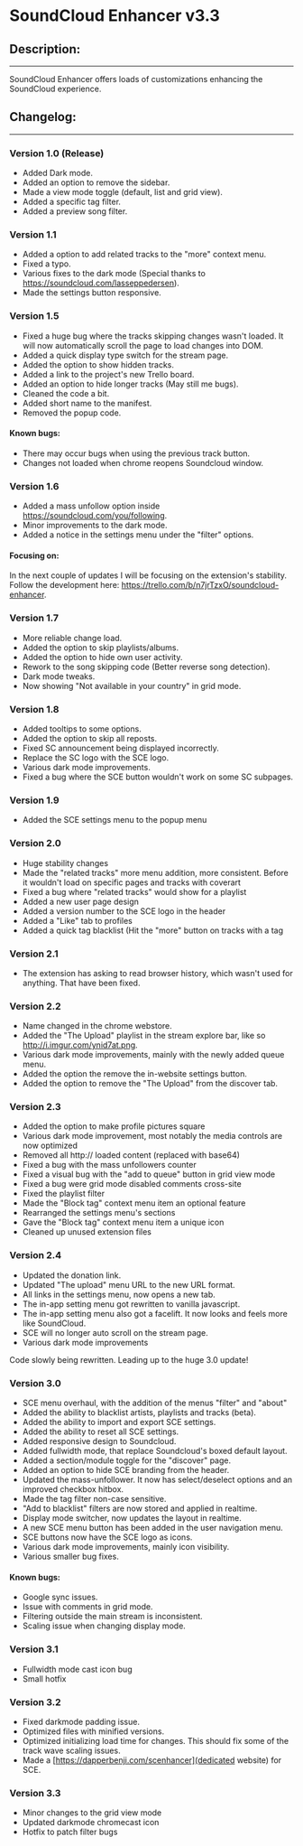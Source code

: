 # SoundCloud Enhancer v3.3 #

## Description: ##
----------------------------------------
SoundCloud Enhancer offers loads of customizations enhancing the SoundCloud experience.

## Changelog: ##
----------------------------------------
### Version 1.0 (Release) ###
- Added Dark mode.
- Added an option to remove the sidebar.
- Made a view mode toggle (default, list and grid view).
- Added a specific tag filter.
- Added a preview song filter.

### Version 1.1 ###
- Added a option to add related tracks to the "more" context menu.
- Fixed a typo.
- Various fixes to the dark mode (Special thanks to https://soundcloud.com/lasseppedersen).
- Made the settings button responsive.

### Version 1.5 ###
- Fixed a huge bug where the tracks skipping changes wasn't loaded. It will now automatically scroll the page to load changes into DOM.
- Added a quick display type switch for the stream page.
- Added the option to show hidden tracks.
- Added a link to the project's new Trello board.
- Added an option to hide longer tracks (May still me bugs).
- Cleaned the code a bit.
- Added short name to the manifest.
- Removed the popup code.

#### Known bugs: ####
- There may occur bugs when using the previous track button.
- Changes not loaded when chrome reopens Soundcloud window.

### Version 1.6 ###
- Added a mass unfollow option inside https://soundcloud.com/you/following.
- Minor improvements to the dark mode.
- Added a notice in the settings menu under the "filter" options.

#### Focusing on: ####
In the next couple of updates I will be focusing on the extension's stability.
Follow the development here: https://trello.com/b/n7jrTzxO/soundcloud-enhancer.

### Version 1.7 ###
- More reliable change load.
- Added the option to skip playlists/albums.
- Added the option to hide own user activity.
- Rework to the song skipping code (Better reverse song detection).
- Dark mode tweaks.
- Now showing "Not available in your country" in grid mode.

### Version 1.8 ###
- Added tooltips to some options.
- Added the option to skip all reposts.
- Fixed SC announcement being displayed incorrectly.
- Replace the SC logo with the SCE logo.
- Various dark mode improvements.
- Fixed a bug where the SCE button wouldn't work on some SC subpages.

### Version 1.9 ###
- Added the SCE settings menu to the popup menu

### Version 2.0 ###
- Huge stability changes
- Made the "related tracks" more menu addition, more consistent. Before it wouldn't load on specific pages and tracks with coverart
- Fixed a bug where "related tracks" would show for a playlist
- Added a new user page design
- Added a version number to the SCE logo in the header
- Added a "Like" tab to profiles
- Added a quick tag blacklist (Hit the "more" button on tracks with a tag

### Version 2.1 ###
- The extension has asking to read browser history, which wasn't used for anything. That have been fixed.

### Version 2.2 ###
- Name changed in the chrome webstore.
- Added the "The Upload" playlist in the stream explore bar, like so http://i.imgur.com/ynid7at.png.
- Various dark mode improvements, mainly with the newly added queue menu.
- Added the option the remove the in-website settings button.
- Added the option to remove the "The Upload" from the discover tab.

### Version 2.3 ###
- Added the option to make profile pictures square
- Various dark mode improvement, most notably the media controls are now optimized
- Removed all http:// loaded content (replaced with base64)
- Fixed a bug with the mass unfollowers counter
- Fixed a visual bug with the "add to queue" button in grid view mode
- Fixed a bug were grid mode disabled comments cross-site
- Fixed the playlist filter
- Made the "Block tag" context menu item an optional feature
- Rearranged the settings menu's sections
- Gave the "Block tag" context menu item a unique icon
- Cleaned up unused extension files

### Version 2.4 ###
- Updated the donation link.
- Updated "The upload" menu URL to the new URL format.
- All links in the settings menu, now opens a new tab.
- The in-app setting menu got rewritten to vanilla javascript.
- The in-app setting menu also got a facelift. It now looks and feels more like SoundCloud.
- SCE will no longer auto scroll on the stream page.
- Various dark mode improvements

Code slowly being rewritten. Leading up to the huge 3.0 update!

### Version 3.0 ###
- SCE menu overhaul, with the addition of the menus "filter" and "about"
- Added the ability to blacklist artists, playlists and tracks (beta).
- Added the ability to import and export SCE settings.
- Added the ability to reset all SCE settings.
- Added responsive design to Soundcloud.
- Added fullwidth mode, that replace Soundcloud's boxed default layout.
- Added a section/module toggle for the "discover" page.
- Added an option to hide SCE branding from the header.
- Updated the mass-unfollower. It now has select/deselect options and an improved checkbox hitbox.
- Made the tag filter non-case sensitive.
- "Add to blacklist" filters are now stored and applied in realtime.
- Display mode switcher, now updates the layout in realtime.
- A new SCE menu button has been added in the user navigation menu.
- SCE buttons now have the SCE logo as icons.
- Various dark mode improvements, mainly icon visibility.
- Various smaller bug fixes.

#### Known bugs: ####
- Google sync issues.
- Issue with comments in grid mode.
- Filtering outside the main stream is inconsistent.
- Scaling issue when changing display mode.

### Version 3.1 ###
- Fullwidth mode cast icon bug
- Small hotfix

### Version 3.2 ###
- Fixed darkmode padding issue.
- Optimized files with minified versions.
- Optimized initializing load time for changes. This should fix some of the track wave scaling issues.
- Made a [https://dapperbenji.com/scenhancer](dedicated website) for SCE.

### Version 3.3 ###
- Minor changes to the grid view mode
- Updated darkmode chromecast icon
- Hotfix to patch filter bugs
